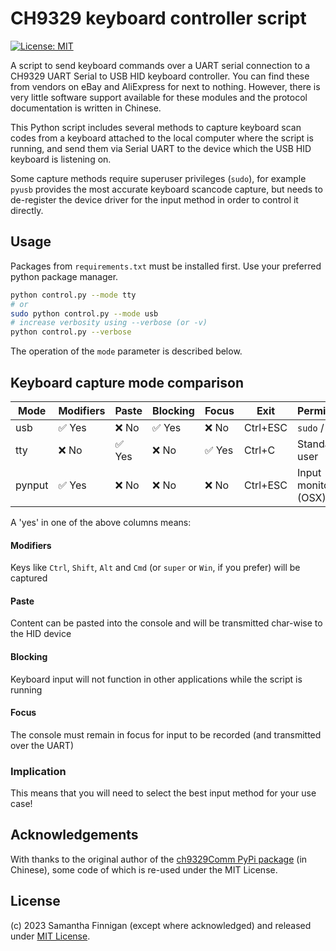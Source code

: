 # CH9329 keyboard controller script

[![License: MIT](https://img.shields.io/badge/License-MIT-blue.svg)](LICENSE.md)

A script to send keyboard commands over a UART serial connection to a CH9329 UART Serial to USB HID keyboard controller. You can find these from vendors on eBay and AliExpress for next to nothing. However, there is very little software support available for these modules and the protocol documentation is written in Chinese.

This Python script includes several methods to capture keyboard scan codes from a keyboard attached to the local computer where the script is running, and send them via Serial UART to the device which the USB HID keyboard is listening on.

Some capture methods require superuser privileges (`sudo`), for example `pyusb` provides the most accurate keyboard scancode capture, but needs to de-register the device driver for the input method in order to control it directly.

## Usage

Packages from `requirements.txt` must be installed first. Use your preferred python package manager.

```bash
python control.py --mode tty
# or
sudo python control.py --mode usb
# increase verbosity using --verbose (or -v)
python control.py --verbose
```

The operation of the `mode` parameter is described below.

## Keyboard capture mode comparison

| Mode   | Modifiers  | Paste  |  Blocking   | Focus  | Exit     | Permissions            |
|--------|------------|--------|-------------|--------|----------|------------------------|
| usb    | ✅ Yes     | ❌ No  |  ✅ Yes     | ❌ No  | Ctrl+ESC | `sudo` / root          |
| tty    | ❌ No      | ✅ Yes |  ❌ No      | ✅ Yes | Ctrl+C   | Standard user          |
| pynput | ✅ Yes     | ❌ No  |  ❌ No      | ❌ No  | Ctrl+ESC | Input monitoring (OSX) |

A 'yes' in one of the above columns means:

#### Modifiers
Keys like `Ctrl`, `Shift`, `Alt` and `Cmd` (or `super` or `Win`, if you prefer) will be captured

#### Paste
Content can be pasted into the console and will be transmitted char-wise to the HID device

#### Blocking
Keyboard input will not function in other applications while the script is running

#### Focus
The console must remain in focus for input to be recorded (and transmitted over the UART)

### Implication

This means that you will need to select the best input method for your use case! 

## Acknowledgements
With thanks to the original author of the [ch9329Comm PyPi package](https://pypi.org/project/ch9329Comm/) (in Chinese), some code of which is re-used under the MIT License.

## License
(c) 2023 Samantha Finnigan (except where acknowledged) and released under [MIT License](LICENSE.md).

